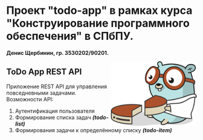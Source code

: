 # Проект "todo-app" в рамках курса "Конструирование программного обеспечения" в СПбПУ.  

**Денис Щербинин, гр. 3530202/90201.**  

<img align="right" width="45%" src="./images/gopher-big-slice.png" alt="">  

## ToDo App REST API  

Приложение REST API для управления повседневными задачами.  
Возможности API:
1. Аутентификация пользователя
2. Формирование списка задач ***(todo-list)***
3. Формирования задачи к определённому списку ***(todo-item)***
